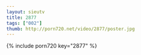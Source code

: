 ```yaml
--- 
layout: sieutv
title: 2877
tags: ["002"]
thumb: http://porn720.net/video/2877/poster.jpg
---
```

{% include porn720 key="2877" %} 
